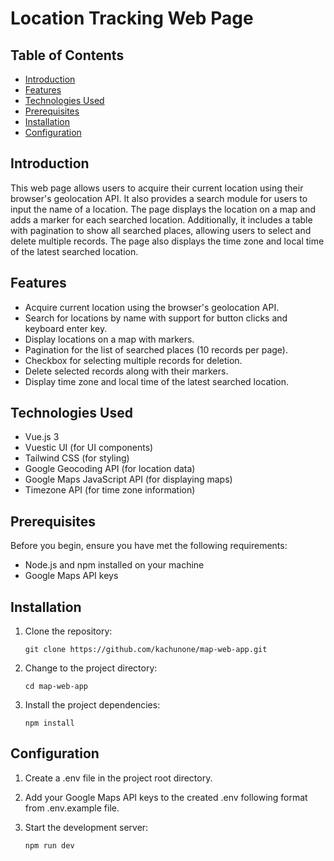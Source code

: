 # Location Tracking Web Page

## Table of Contents

- [Introduction](#introduction)
- [Features](#features)
- [Technologies Used](#technologies-used)
- [Prerequisites](#prerequisites)
- [Installation](#installation)
- [Configuration](#configuration)

## Introduction

This web page allows users to acquire their current location using their browser's geolocation API. It also provides a search module for users to input the name of a location. The page displays the location on a map and adds a marker for each searched location. Additionally, it includes a table with pagination to show all searched places, allowing users to select and delete multiple records. The page also displays the time zone and local time of the latest searched location.

## Features

- Acquire current location using the browser's geolocation API.
- Search for locations by name with support for button clicks and keyboard enter key.
- Display locations on a map with markers.
- Pagination for the list of searched places (10 records per page).
- Checkbox for selecting multiple records for deletion.
- Delete selected records along with their markers.
- Display time zone and local time of the latest searched location.

## Technologies Used

- Vue.js 3
- Vuestic UI (for UI components)
- Tailwind CSS (for styling)
- Google Geocoding API (for location data)
- Google Maps JavaScript API (for displaying maps)
- Timezone API (for time zone information)

## Prerequisites

Before you begin, ensure you have met the following requirements:

- Node.js and npm installed on your machine
- Google Maps API keys

## Installation

1. Clone the repository:
   ```
   git clone https://github.com/kachunone/map-web-app.git
3. Change to the project directory:
   ```
   cd map-web-app
4. Install the project dependencies:
   ```
   npm install
## Configuration

1. Create a .env file in the project root directory.

2. Add your Google Maps API keys to the created .env following format from .env.example file.

3. Start the development server:
   ```
   npm run dev
